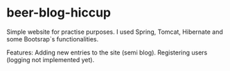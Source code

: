 # beer-blog-hiccup

Simple website for practise purposes. I used Spring, Tomcat, Hibernate and some Bootsrap`s functionalities.  

Features:
Adding new entries to the site (semi blog).
Registering users (logging not implemented yet).

